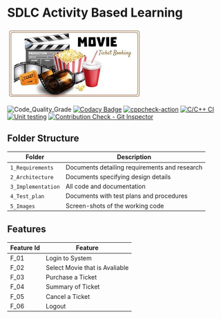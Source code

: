 # SDLC Activity Based Learning

![Banner](https://github.com/ramyabonda2001/M1_Project/blob/main/1_Requirements/banner.png)

<!--
Visit [Pages for Report -optional](using github.io option)


Build | Code Quality | Unity | [Git Inspector](using github.io option)
------|----------|-------|--------------
 To be added | To be added | To be added | To be added

-->

![Code_Quality_Grade](https://www.code-inspector.com/project/27638/status/svg)
[![Codacy Badge](https://app.codacy.com/project/badge/Grade/5ecd85a2c4234d69affd5a4d5d96af52)](https://www.codacy.com/gh/ramyabonda2001/M1_Project/dashboard?utm_source=github.com&amp;utm_medium=referral&amp;utm_content=ramyabpnda2001/M1_Project&amp;utm_campaign=Badge_Grade)
[![cppcheck-action](https://github.com/ramyabonda2001/M1_Project/actions/workflows/cppcheck.yml/badge.svg)](https://github.com/ramyabonda2001/M1_Project/actions/workflows/cppcheck.yml)
[![C/C++ CI](https://github.com/ramyabonda2001/M1_Project/actions/workflows/c-build.yml/badge.svg)](https://github.com/ramyabonda2001/M1_Project/actions/workflows/c-build.yml)
[![Unit testing](https://github.com/ramyabonda2001/M1_Project/actions/workflows/unit-test.yml/badge.svg)](https://github.com/ramyabonda2001/M1_Project/actions/workflows/unit-test.yml)
[![Contribution Check - Git Inspector](https://github.com/ramyabonda2001/M1_Project/actions/workflows/gitinspector.yml/badge.svg)](https://github.com/ramyabonda2001/M1_Project/actions/workflows/gitinspector.yml)

## Folder Structure
Folder             | Description
-------------------| -----------------------------------------
`1_Requirements`   | Documents detailing requirements and research
`2_Architecture`   | Documents specifying design details
`3_Implementation` | All code and documentation
`4_Test_plan`      | Documents with test plans and procedures
`5_Images`         | Screen-shots of the working code
##  Features
| Feature Id | Feature |
| -----------|---------|
|F_01| Login to System | |
|F_02|Select Movie that is Avaliable |
|F_03| Purchase a Ticket |
|F_04| Summary of Ticket |
|F_05| Cancel a Ticket |
|F_06| Logout |

<!--

## Contributors List and Summary

PS Number. |  Name   |    Features    | Issuess Raised |Issues Resolved|No Test Cases|Test Case Pass
-------|---------|----------------|----------------|---------------|-------------|--------------
`99006110` | Goutami D Honagannavar  | Feature A, B etc    | X No     | X No   |X No   |X No     
   -->
<!--
## Challenges Faced and How Was It Overcome

1. ABC
2. BCD
3. ...
4. ...


